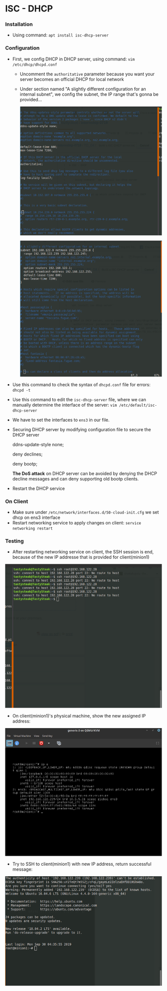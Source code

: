 # ISC - DHCP

### Installation

  - Using command: `apt install isc-dhcp-server`
  
### Configuration
  
  - First, we config DHCP in DHCP server, using command: `vim /etc/dhcp/dhcpd.conf`
    - Uncomment the `authoritative` parameter because you want your server becomes an official DHCP for local network 
    - Under section named "A slightly different configuration for an internal subnet", we config the subnet, the IP range that's gonna be provided...
    
      ![](https://github.com/bizflycloud/internship-0719/blob/master/TD_Git/PIC/25.png)
      
      ![](https://github.com/bizflycloud/internship-0719/blob/master/TD_Git/PIC/26.png)
     
  - Use this command to check the syntax of `dhcpd.conf` file for errors: `dhcpd -t`
  - Use this command to edit the `isc-dhcp-server` file, where we can manually determine the interface of the server: `vim /etc/default/isc-dhcp-server`
  - We have to set the interfaces to `ens3` in our file.
  - Securing DHCP server by modifying configuration file to secure the DHCP server
    
     ddns-update-style none;
     
     deny declines;
     
     deny bootp;
     
      **The DoS attack** on DHCP server can be avoided by denying the DHCP decline messages and can deny supporting old bootp clients.

  - Restart the DHCP service
  
### On Client
  
  - Make sure under `/etc/network/interfaces.d/50-cloud-init.cfg` we set dhcp on ens3 interface 
  - Restart networking service to apply changes on client: `service networking restart`

### Testing
   
   - After restarting networking service on client, the SSH session is end, because of the new IP addresse that is provided for client(minion1)
   
   ![](https://github.com/bizflycloud/internship-0719/blob/master/TD_Git/PIC/27.png)
   
   - On client(minion1)'s physical machine, show the new assigned IP address:
   
   ![](https://github.com/bizflycloud/internship-0719/blob/master/TD_Git/PIC/28.png)
   
   - Try to SSH to client(minion1) with new IP address, return successful message:
   
   ![](https://github.com/bizflycloud/internship-0719/blob/master/TD_Git/PIC/29.png)
   
   


 
